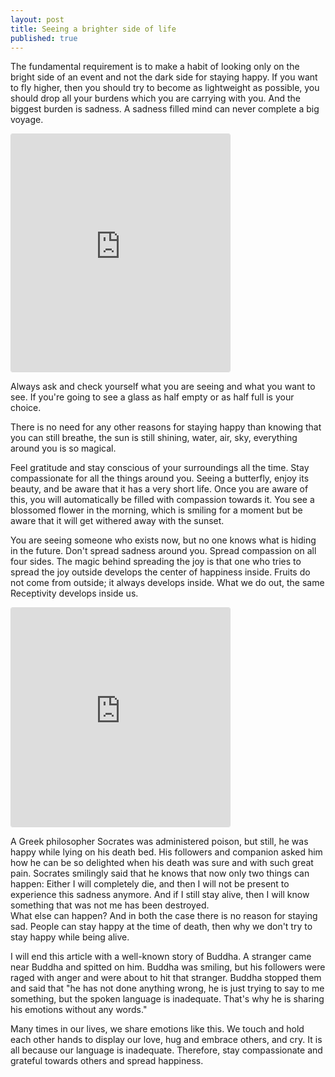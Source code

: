 ```yaml
---
layout: post
title: Seeing a brighter side of life
published: true
---
```


The fundamental requirement is to make a habit of looking only on the bright side of an event and not the dark side for staying happy. If you want to fly higher, then you should try to become as lightweight as possible, you should drop all your burdens which you are carrying with you. And the biggest burden is sadness. A sadness filled mind can never complete a big voyage.

<iframe id="instagram-embed-0" class="instagram-media instagram-media-rendered" style="background: white; max-width: 350px; width: calc(100% - 2px); border-radius: 3px; border: 1px solid #dbdbdb; box-shadow: none; display: block; margin: 0px 0px 12px; min-width: 350px; padding: 0px;" src="https://www.instagram.com/p/Bxu94ZuH0s3/embed?utm_source=ig_embedembed/captioned/" scrolling="no" data-instgrm-payload-id="instagram-media-payload-0" height="380" frameborder="0"><span data-mce-type="bookmark" style="display: inline-block; width: 0px; overflow: hidden; line-height: 0;" class="mce_SELRES_start"></span><span data-mce-type="bookmark" style="display: inline-block; width: 0px; overflow: hidden; line-height: 0;" class="mce_SELRES_start"></span><span data-mce-type="bookmark" style="display: inline-block; width: 0px; overflow: hidden; line-height: 0;" class="mce_SELRES_start"></span></iframe>

Always ask and check yourself what you are seeing and what you want to see. If you're going to see a glass as half empty or as half full is your choice. 

There is no need for any other reasons for staying happy than knowing that you can still breathe, the sun is still shining, water, air, sky, everything around you is so magical. 

Feel gratitude and stay conscious of your surroundings all the time.  Stay compassionate for all the things around you. Seeing a butterfly, enjoy its beauty, and be aware that it has a very short life. Once you are aware of this, you will automatically be filled with compassion towards it. You see a blossomed flower in the morning, which is smiling for a moment but be aware that it will get withered away with the sunset.  

You are seeing someone who exists now, but no one knows what is hiding in the future. Don't spread sadness around you. Spread compassion on all four sides. The magic behind spreading the joy is that one who tries to spread the joy outside develops the center of happiness inside. 
Fruits do not come from outside; it always develops inside. What we do out, the same Receptivity develops inside us.

<iframe id="instagram-embed-0" class="instagram-media instagram-media-rendered" style="background: white; max-width: 350px; width: calc(100% - 2px); border-radius: 3px; border: 1px solid #dbdbdb; box-shadow: none; display: block; margin: 0px 0px 12px; min-width: 350px; padding: 0px;" src="https://www.instagram.com/p/BnULnhrnKWY/embed?utm_source=ig_embedembed/captioned/" scrolling="no" data-instgrm-payload-id="instagram-media-payload-0" height="350" frameborder="0"><span data-mce-type="bookmark" style="display: inline-block; width: 0px; overflow: hidden; line-height: 0;" class="mce_SELRES_start"></span><span data-mce-type="bookmark" style="display: inline-block; width: 0px; overflow: hidden; line-height: 0;" class="mce_SELRES_start"></span><span data-mce-type="bookmark" style="display: inline-block; width: 0px; overflow: hidden; line-height: 0;" class="mce_SELRES_start"></span></iframe>

A Greek philosopher Socrates was administered poison, but still, he was happy while lying on his death bed. His followers and companion asked him how he can be so delighted when his death was sure and with such great pain. Socrates smilingly said that he knows that now only two things can happen:
Either I will completely die, and then I will not be present to experience this sadness anymore. 
And if I still stay alive, then I will know something that was not me has been destroyed.  
What else can happen? And in both the case there is no reason for staying sad. People can stay happy at the time of death, then why we don't try to stay happy while being alive. 

I will end this article with a well-known story of Buddha. A stranger came near Buddha and spitted on him. Buddha was smiling, but his followers were raged with anger and were about to hit that stranger. Buddha stopped them and said that "he has not done anything wrong, he is just trying to say to me something, but the spoken language is inadequate. That's why he is sharing his emotions without any words."

Many times in our lives, we share emotions like this. We touch and hold each other hands to display our love, hug and embrace others, and cry. It is all because our language is inadequate. Therefore, stay compassionate and grateful towards others and spread happiness.
